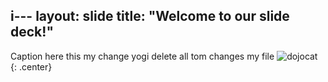 i---
layout: slide
title: "Welcome to our slide deck!"
---

Caption here this my change yogi
delete all 
tom changes my file
![dojocat](https://octodex.github.com/images/dojocat.jpg)
{: .center}
